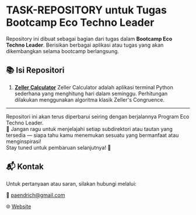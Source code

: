 # TASK-REPOSITORY untuk Tugas Bootcamp Eco Techno Leader 

Repository ini dibuat sebagai bagian dari tugas dalam **Bootcamp Eco Techno Leader**. Berisikan berbagai aplikasi atau tugas yang akan dikembangkan selama bootcamp berlangsung. 
## 📚 Isi Repositori
1. **[Zeller Calculator](https://github.com/retno-kusbianto/zeller_calculator)**
      Zeller Calculator adalah aplikasi terminal Python sederhana yang menghitung hari dalam seminggu. Perhitungan dilakukan menggunakan algoritma klasik Zeller's Congruence.


---

Repositori ini akan terus diperbarui seiring dengan berjalannya Program Eco Techno Leader.  
📌 Jangan ragu untuk menjelajahi setiap subdirektori atau tautan yang tersedia — siapa tahu kamu menemukan sesuatu yang bermanfaat atau menginspirasi!  
Stay tuned untuk pembaruan selanjutnya! 🚀


## 📬 Kontak
Untuk pertanyaan atau saran, silakan hubungi melalui:

📧 paendrich@gmail.com 

🌐 [Website](https://retno_kusbianto.github.io/)
